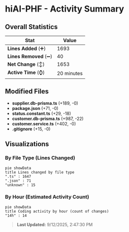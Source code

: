 # hiAI-PHF - Activity Summary 

## Overall Statistics

| Stat                   | Value                                                             |
| ---------------------- | ----------------------------------------------------------------- |
| **Lines Added** (➕)   | 1693                                          |
| **Lines Removed** (➖) | 40                                        |
| **Net Change** (↕)    | 1653                |
| **Active Time** (⌚)   | 20 minutes |


## Modified Files
- **supplier.db-prisma.ts** (+189, -0)
- **package.json** (+71, -0)
- **status.constant.ts** (+29, -18)
- **customer.db-prisma.ts** (+987, -22)
- **customer.service.ts** (+402, -0)
- **.gitignore** (+15, -0)

## Visualizations

### By File Type (Lines Changed)

```mermaid
pie showData
title Lines changed by file type
".ts" : 1647
".json" : 71
"unknown" : 15
```

### By Hour (Estimated Activity Count)

```mermaid
pie showData
title Coding activity by hour (count of changes)
"14h" : 14
```


> **Last Updated:** 9/12/2025, 2:47:30 PM